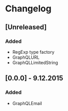 # Changelog

## [Unreleased]
### Added
- RegExp type factory
- GraphQLURL
- GraphQLLimitedString

## [0.0.0] - 9.12.2015
### Added
- GraphQLEmail
